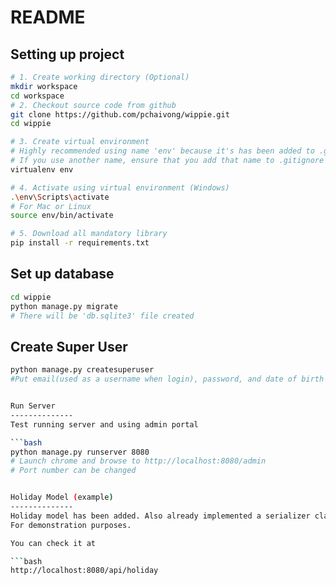 README
==============

Setting up project
--------------

```bash
# 1. Create working directory (Optional)
mkdir workspace
cd workspace
# 2. Checkout source code from github
git clone https://github.com/pchaivong/wippie.git
cd wippie

# 3. Create virtual environment
# Highly recommended using name 'env' because it's has been added to .gitignore file already
# If you use another name, ensure that you add that name to .gitignore as well.
virtualenv env

# 4. Activate using virtual environment (Windows)
.\env\Scripts\activate
# For Mac or Linux
source env/bin/activate

# 5. Download all mandatory library
pip install -r requirements.txt
```

Set up database
--------------

```bash
cd wippie
python manage.py migrate
# There will be 'db.sqlite3' file created
```


Create Super User
--------------

```bash
python manage.py createsuperuser
#Put email(used as a username when login), password, and date of birth


Run Server
--------------
Test running server and using admin portal

```bash
python manage.py runserver 8080
# Launch chrome and browse to http://localhost:8080/admin
# Port number can be changed


Holiday Model (example)
--------------
Holiday model has been added. Also already implemented a serializer class and viewset
For demonstration purposes.

You can check it at

```bash
http://localhost:8080/api/holiday









